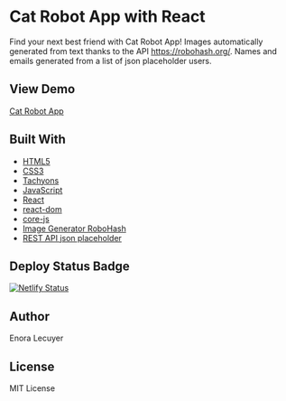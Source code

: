 # Cat Robot App with React

Find your next best friend with Cat Robot App! Images automatically generated from text thanks to the API https://robohash.org/. Names and emails generated from a list of json placeholder users. 

## View Demo

[Cat Robot App](https://cat-robot-app.netlify.app/)

## Built With

* [HTML5](https://en.wikipedia.org/wiki/HTML5)
* [CSS3](https://en.wikipedia.org/wiki/Cascading_Style_Sheets#CSS_3)
* [Tachyons](https://tachyons.io/)
* [JavaScript](https://en.wikipedia.org/wiki/JavaScript)
* [React](https://github.com/facebook/create-react-app)
* [react-dom](https://www.npmjs.com/package/react-dom)
* [core-js](https://www.npmjs.com/package/core-js)
* [Image Generator RoboHash](https://robohash.org/)
* [REST API json placeholder](http://jsonplaceholder.typicode.com/)

## Deploy Status Badge

[![Netlify Status](https://api.netlify.com/api/v1/badges/17dff7fb-6540-46d4-a300-35210c6192b7/deploy-status)](https://app.netlify.com/sites/cat-robot-app/deploys)

## Author

Enora Lecuyer

## License

MIT License

